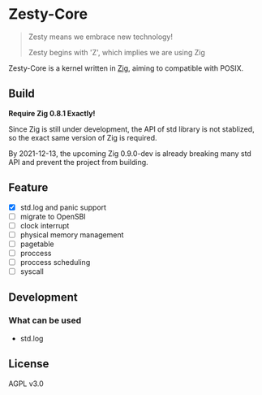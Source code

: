 # Zesty-Core

> Zesty means we embrace new technology!
>
> Zesty begins with 'Z', which implies we are using Zig

Zesty-Core is a kernel written in [Zig](https://ziglang.org/), aiming to compatible with POSIX.


## Build
**Require Zig 0.8.1 Exactly!**

Since Zig is still under development, the API of std library is not stablized, so the exact same version of Zig is required.

By 2021-12-13, the upcoming Zig 0.9.0-dev is already breaking many std API and prevent the project from building.

## Feature
- [x] std.log and panic support
- [ ] migrate to OpenSBI
- [ ] clock interrupt
- [ ] physical memory management
- [ ] pagetable
- [ ] proccess
- [ ] proccess scheduling
- [ ] syscall

## Development

### What can be used
- std.log

## License
AGPL v3.0